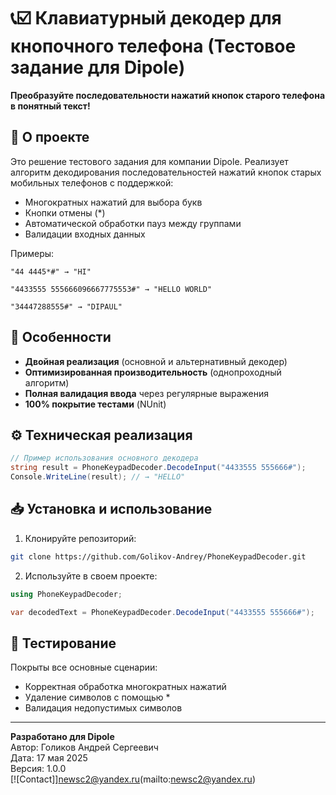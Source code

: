 


# 📞☑️ Клавиатурный декодер для кнопочного телефона (Тестовое задание для Dipole)

**Преобразуйте последовательности нажатий кнопок старого телефона в понятный текст!**

## 🌟 О проекте
Это решение тестового задания для компании Dipole. Реализует алгоритм декодирования последовательностей нажатий кнопок старых мобильных телефонов с поддержкой:
- Многократных нажатий для выбора букв
- Кнопки отмены (*)
- Автоматической обработки пауз между группами
- Валидации входных данных

Примеры:
```
"44 4445*#" → "HI"

"4433555 555666096667775553#" → "HELLO WORLD"

"34447288555#" → "DIPAUL"
```

## 🚀 Особенности
- **Двойная реализация** (основной и альтернативный декодер)
- **Оптимизированная производительность** (однопроходный алгоритм)
- **Полная валидация ввода** через регулярные выражения
- **100% покрытие тестами** (NUnit)

## ⚙️ Техническая реализация
```csharp
// Пример использования основного декодера
string result = PhoneKeypadDecoder.DecodeInput("4433555 555666#");
Console.WriteLine(result); // → "HELLO"
```

## 📥 Установка и использование
1. Клонируйте репозиторий:
```bash
git clone https://github.com/Golikov-Andrey/PhoneKeypadDecoder.git
```

2. Используйте в своем проекте:
```csharp
using PhoneKeypadDecoder;

var decodedText = PhoneKeypadDecoder.DecodeInput("4433555 555666#");
```

## 🧪 Тестирование
Покрыты все основные сценарии:
- Корректная обработка многократных нажатий
- Удаление символов с помощью *
- Валидация недопустимых символов

---

**Разработано для Dipole**  
Автор: Голиков Андрей Сергеевич  
Дата: 17 мая 2025  
Версия: 1.0.0  
[![Contact]]newsc2@yandex.ru(mailto:newsc2@yandex.ru)
```
